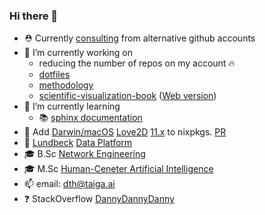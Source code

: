 ### Hi there 👋

- ⛑️ Currently [consulting](https://www.leap-consulting.dk/) from alternative github accounts
- 🔭 I’m currently working on
  - reducing the number of repos on my account 🔥
  - [dotfiles](https://github.com/DannyDannyDanny/dotfiles)
  - [methodology](https://github.com/DannyDannyDanny/methodology)
  - [scientific-visualization-book](https://github.com/dannydannydanny/scientific-visualization-book/)
([Web version](https://github.com/rougier/scientific-visualization-book/issues/13))
- 🌱 I’m currently learning
  - :books: [sphinx documentation](https://www.sphinx-doc.org)
- 💟 Add [Darwin/macOS](https://github.com/nix-darwin/nix-darwin) [Love2D](https://github.com/love2d/love) [11.x](https://github.com/love2d/love/releases/tag/11.5) to nixpkgs. [PR](https://github.com/NixOS/nixpkgs/pull/444969/)
- 💼 [Lundbeck](https://www.lundbeck.com/global) [Data Platform](https://www.getdbt.com/case-studies/lundbeck)
- 🎓 B.Sc [Network Engineering](https://www.dtu.dk/uddannelse/bachelor/uddannelsesretninger/cyberteknologi)
- 🎓 M.Sc [Human-Ceneter Artificial Intelligence](https://www.dtu.dk/english/education/graduate/msc-programmes/Human-Centered-Artificial-Intelligence)
- 📫 email: dth@taiga.ai
- ❓ StackOverflow [DannyDannyDanny](https://stackoverflow.com/users/5684214/dannydannydanny)
